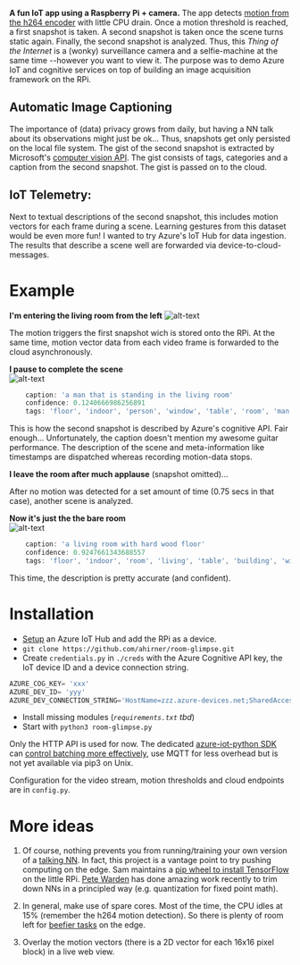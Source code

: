 **A fun IoT app using a Raspberry Pi + camera.**
The app detects [motion from the h264 encoder](http://picamera.readthedocs.io/en/release-1.12/recipes2.html#recording-motion-vector-data) with little CPU drain. Once a motion threshold is reached, a first snapshot is taken. A second snapshot is taken once the scene turns static again. Finally, the second snapshot is analyzed. Thus, this _Thing of the Internet_ is a (wonky) surveillance camera and a selfie-machine at the same time --however you want to view it. The purpose was to demo Azure IoT and cognitive services on top of building an image acquisition framework on the RPi.

## Automatic Image Captioning
The importance of (data) privacy grows from daily, but having a NN talk about its observations might just be ok... Thus, snapshots get only persisted on the local file system. The gist of the second snapshot is extracted by Microsoft's [computer vision API](https://www.microsoft.com/cognitive-services/en-us/computer-vision-api). The gist consists of tags, categories and a caption from the second snapshot. The gist is passed on to the cloud.
## IoT Telemetry:
Next to textual descriptions of the second snapshot, this includes motion vectors for each frame during a scene. Learning gestures from this dataset would be even more fun! I wanted to try Azure's IoT Hub for data ingestion. The results that describe a scene well are forwarded via device-to-cloud-messages.

# Example
**I'm entering the living room from the left**
![alt-text](https://raw.githubusercontent.com/ahirner/room-glimpse/master/example_snapshots/2017-02-21T10_52_21.227244_on.jpg)

The motion triggers the first snapshot wich is stored onto the RPi. At the same time, motion vector data from each video frame is forwarded to the cloud asynchronously.

**I pause to complete the scene**   
![alt-text](https://raw.githubusercontent.com/ahirner/room-glimpse/master/example_snapshots/2017-02-21T10_52_22.553099_off.jpg)

```javascript
    caption: 'a man that is standing in the living room'
    confidence: 0.1240666986256891
    tags: 'floor', 'indoor', 'person', 'window', 'table', 'room', 'man', 'living', 'holding', 'young', 'black', 'standing', 'woman', 'dog', 'kitchen', 'remote', 'playing', 'white'
```
This is how the second snapshot is described by Azure's cognitive API. Fair enough... Unfortunately, the caption doesn't mention my awesome guitar performance. The description of the scene and meta-information like timestamps are dispatched whereas recording motion-data stops.

**I leave the room after much applause** (snapshot omitted)...

After no motion was detected for a set amount of time (0.75 secs in that case), another scene is analyzed.

**Now it's just the the bare room**   
![alt-text](https://raw.githubusercontent.com/ahirner/room-glimpse/master/example_snapshots/2017-02-21T10_52_24.915270_off.jpg)
```javascript
    caption: 'a living room with hard wood floor'
    confidence: 0.9247661343688557
    tags: 'floor', 'indoor', 'room', 'living', 'table', 'building', 'window', 'wood', 'hard', 'wooden', 'sitting', 'television', 'black', 'furniture', 'kitchen', 'small', 'large', 'open', 'area', 'computer', 'view', 'home', 'white', 'modern', 'door', 'screen', 'desk', 'laptop', 'dog', 'refrigerator', 'bedroom'
```
This time, the description is pretty accurate (and confident).

# Installation
- [Setup](https://azure.microsoft.com/en-us/resources/samples/iot-hub-c-raspberrypi-getstartedkit/) an Azure IoT Hub and add the RPi as a device.
- `git clone https://github.com/ahirner/room-glimpse.git`
- Create `credentials.py` in `./creds` with the Azure Cognitive API key, the IoT device ID and a device connection string.
```python
AZURE_COG_KEY= 'xxx'
AZURE_DEV_ID= 'yyy'
AZURE_DEV_CONNECTION_STRING='HostName=zzz.azure-devices.net;SharedAccessKeyName=zzz;SharedAccessKey=zzz='
```
- Install missing modules (_`requirements.txt` tbd_) 
- Start with `python3 room-glimpse.py`

Only the HTTP API is used for now. The dedicated [azure-iot-python SDK](https://github.com/azure/azure-iot-sdk-python) can [control batching more effectively](https://github.com/Azure/azure-iot-sdk-python/issues/15), use MQTT for less overhead but is not yet available via pip3 on Unix.

Configuration for the video stream, motion thresholds and cloud endpoints are in `config.py`.

# More ideas
1) Of course, nothing prevents you from running/training your own version of a [talking NN](https://github.com/tensorflow/models/tree/master/im2txt). In fact, this project is a vantage point to try pushing computing on the edge. Sam maintains a [pip wheel to install TensorFlow](https://github.com/samjabrahams/tensorflow-on-raspberry-pi) on the little RPi. [Pete Warden](https://petewarden.com/2016/12/30/rewriting-tensorflow-graphs-with-the-gtt/) has done amazing work recently to trim down NNs in a principled way (e.g. quantization for fixed point math).

2) In general, make use of spare cores. Most of the time, the CPU idles at 15% (remember the h264 motion detection). So there is plenty of room left for [beefier tasks](http://www.pyimagesearch.com/2016/04/18/install-guide-raspberry-pi-3-raspbian-jessie-opencv-3/) on the edge. 

3) Overlay the motion vectors (there is a 2D vector for each 16x16 pixel block) in a live web view.
